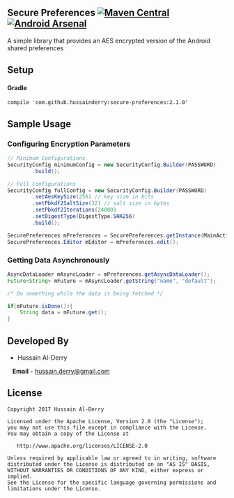 ## Secure Preferences [![Maven Central](https://maven-badges.herokuapp.com/maven-central/com.github.hussainderry/secure-preferences/badge.svg?style=plastic)](https://maven-badges.herokuapp.com/maven-central/com.github.hussainderry/secure-preferences) [![Android Arsenal](https://img.shields.io/badge/Android%20Arsenal-Secure%20Preferences-brightgreen.svg?style=plastic)](https://android-arsenal.com/details/1/5403)

A simple library that provides an AES encrypted version of the Android shared preferences

## Setup

#### Gradle

`compile 'com.github.hussainderry:secure-preferences:2.1.0'`

## Sample Usage
### Configuring Encryption Parameters
```java
// Minimum Configurations
SecurityConfig minimumConfig = new SecurityConfig.Builder(PASSWORD)
        .build();

// Full Configurations
SecurityConfig fullConfig = new SecurityConfig.Builder(PASSWORD)
        .setAesKeySize(256) // key size in bits
        .setPbkdf2SaltSize(32) // salt size in bytes
        .setPbkdf2Iterations(24000)
        .setDigestType(DigestType.SHA256)
        .build();

SecurePreferences mPreferences = SecurePreferences.getInstance(MainActivity.this, FILENAME, minimumConfig);
SecurePreferences.Editor mEditor = mPreferences.edit();
```

### Getting Data Asynchronously
```java
AsyncDataLoader mAsyncLoader = mPreferences.getAsyncDataLoader();
Future<String> mFuture = mAsyncLoader.getString("name", "default");

/* Do something while the data is being fetched */

if(mFuture.isDone()){
    String data = mFuture.get();
}
```

## Developed By

* Hussain Al-Derry 
 
&nbsp;&nbsp;&nbsp;**Email** - hussain.derry@gmail.com

## License

```
Copyright 2017 Hussain Al-Derry

Licensed under the Apache License, Version 2.0 (the "License");
you may not use this file except in compliance with the License.
You may obtain a copy of the License at

   http://www.apache.org/licenses/LICENSE-2.0

Unless required by applicable law or agreed to in writing, software
distributed under the License is distributed on an "AS IS" BASIS,
WITHOUT WARRANTIES OR CONDITIONS OF ANY KIND, either express or implied.
See the License for the specific language governing permissions and
limitations under the License.
```
